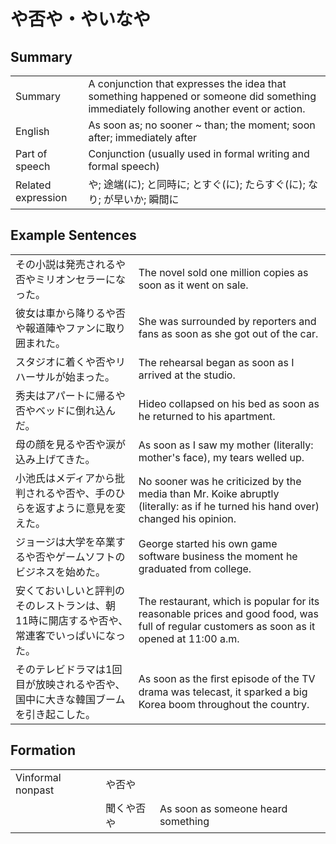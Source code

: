 # や否や・やいなや

## Summary

<table><tr>   <td>Summary</td>   <td>A conjunction that expresses the idea that something happened or someone did something immediately following another event or action.</td></tr><tr>   <td>English</td>   <td>As soon as; no sooner ~ than; the moment; soon after; immediately after</td></tr><tr>   <td>Part of speech</td>   <td>Conjunction (usually used in formal writing and formal speech)</td></tr><tr>   <td>Related expression</td>   <td>や; 途端(に); と同時に; とすぐ(に); たらすぐ(に); なり; が早いか; 瞬間に</td></tr></table>

## Example Sentences

<table><tr>   <td>その小説は発売されるや否やミリオンセラーになった。</td>   <td>The novel sold one million copies as soon as it went on sale.</td></tr><tr>   <td>彼女は車から降りるや否や報道陣やファンに取り囲まれた。</td>   <td>She was surrounded by reporters and fans as soon as she got out of the car.</td></tr><tr>   <td>スタジオに着くや否やリハーサルが始まった。</td>   <td>The rehearsal began as soon as I arrived at the studio.</td></tr><tr>   <td>秀夫はアパートに帰るや否やベッドに倒れ込んだ。</td>   <td>Hideo collapsed on his bed as soon as he returned to his apartment.</td></tr><tr>   <td>母の顔を見るや否や涙が込み上げてきた。</td>   <td>As soon as I saw my mother (literally: mother's face), my tears welled up.</td></tr><tr>   <td>小池氏はメディアから批判されるや否や、手のひらを返すように意見を変えた。</td>   <td>No sooner was he criticized by the media than Mr. Koike abruptly (literally: as if he turned his hand over) changed his opinion.</td></tr><tr>   <td>ジョージは大学を卒業するや否やゲームソフトのビジネスを始めた。</td>   <td>George started his own game software business the moment he graduated from college.</td></tr><tr>   <td>安くておいしいと評判のそのレストランは、朝11時に開店するや否や、常連客でいっぱいになった。</td>   <td>The restaurant, which is popular for its reasonable prices and good food, was full of regular customers as soon as it opened at 11:00 a.m.</td></tr><tr>   <td>そのテレビドラマは1回目が放映されるや否や、国中に大きな韓国ブームを引き起こした。</td>   <td>As soon as the ﬁrst episode of the TV drama was telecast, it sparked a big Korea boom throughout the country.</td></tr></table>

## Formation

<table class="table"><tbody><tr class="tr head"><td class="td"><span class="bold">Vinformal nonpast</span></td><td class="td"><span class="concept">や否や</span></td><td class="td"></td></tr><tr class="tr"><td class="td"></td><td class="td"><span>聞く</span><span class="concept">や否や</span></td><td class="td"><span>As soon as someone heard something</span></td></tr></tbody></table>

